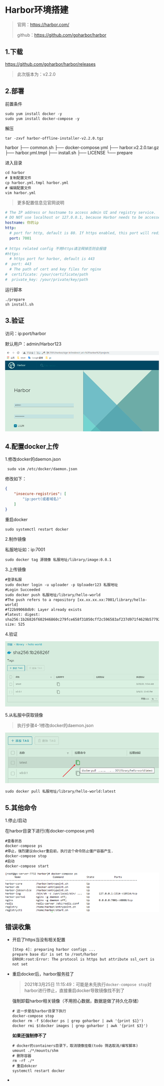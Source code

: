 # Harbor环境搭建

> 官网：https://harbor.com/
>
> github：https://github.com/goharbor/harbor

## 1.下载

https://github.com/goharbor/harbor/releases

> 此次版本为：v2.2.0

## 2.部署

前置条件

```shell
sudo yum install docker -y
sudo yum install docker-compose -y
```

解压

```shell
tar -zxvf harbor-offline-installer-v2.2.0.tgz 
```

harbor
├── common.sh
├── docker-compose.yml
├── harbor.v2.2.0.tar.gz
├── harbor.yml.tmpl
├── install.sh
├── LICENSE
└── prepare

进入目录

```shell
cd harbor
# 复制配置文件
cp harbor.yml.tmpl harbor.yml
# 编辑配置文件
vim harbor.yml
```

> 更多配置信息见官网说明

```yaml
# The IP address or hostname to access admin UI and registry service.
# DO NOT use localhost or 127.0.0.1, because Harbor needs to be accessed by external clients.
hostname: 你的ip
http:
  # port for http, default is 80. If https enabled, this port will redirect to https port
  port: 7001

# https related config 不用https请注释掉否则会报错
#https:
  # https port for harbor, default is 443
#  port: 443
  # The path of cert and key files for nginx
#  certificate: /your/certificate/path
#  private_key: /your/private/key/path

```

运行脚本

```shell
./prepare 
sh install.sh
```

## 3.验证

访问：ip:port/harbor

默认用户：admin/Harbor123

![image-20210325102350258](docker私服harbor环境构建图片/image-20210325102350258.png)

## 4.配置docker上传

1.修改docker的daemon.json 

```shell
 sudo vim /etc/docker/daemon.json 
```

修改如下：

```json
{
	"insecure-registries": [
    	"ip:port(或者域名)"
  	]
}
```

重启docker

```shell
sudo systemctl restart docker
```

2.制作镜像

私服地址如：ip:7001

```shell
sudo docker tag 源镜像 私服地址/library/image:0.0.1
```

3.上传镜像

```shell
#登录私服
sudo docker login -u uploader -p Uploader123 私服地址
#Login Succeeded
sudo docker push 私服地址/library/hello-world
#The push refers to a repository [xx.xx.xx.xx:7001/library/hello-world]
#f22b99068db9: Layer already exists 
#latest: digest: sha256:1b26826f602946860c279fce658f31050cff2c596583af237d971f4629b57792 size: 525
```

4.验证

![image-20210325110547861](docker私服harbor环境构建图片/image-20210325110547861.png)

5.从私服中获取镜像

> 执行步骤4-1修改docker的daemon.json 

![image-20210325110742873](docker私服harbor环境构建图片/image-20210325110742873.png)

```shell
sudo docker pull 私服地址/library/hello-world:latest
```

## 5.其他命令

1.停止/启动

在harbor目录下进行(有docker-compose.yml)

```shell
#查看状态
docker-compose ps
#停止，强烈建议docker重启前，执行这个命令防止僵尸容器产生.
docker-compose stop
#启动
docker-compose start
```

![image-20210325140037307](docker私服harbor环境构建图片/image-20210325140037307.png)

## 错误收集

- 开启了https当没有相关配置

  ```log
  [Step 4]: preparing harbor configs ...
  prepare base dir is set to /root/harbor
  ERROR:root:Error: The protocol is https but attribute ssl_cert is not set
  ```

- 重启docker后，harbor服务挂了

  > 2021年3月25日 11:15:49：可能是未先执行`docker-compose stop`对harbor进行停止，直接重启docker导致镜像找不到了
  >

  强制卸载harbor相关镜像（不用担心数据，数据是做了持久化存储）

  ```shell
  # 这一步是在harbor目录下执行
  docker-compose stop
  docker rm -f $(docker ps | grep goharbor | awk '{print $1}')
  docker rmi $(docker images | grep goharbor | awk '{print $3}')
  ```

  **如果还强制停不了**

  ```shell
  # docker的containers目录下，取消镜像挂载(todo 筛选取消/编写脚本)
  umount ./*/mounts/shm
  # 删除容器
  rm -rf ./*
  # 重启dokcer
  systemctl restart docker
  ```

- 

  

